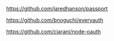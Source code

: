 https://github.com/jaredhanson/passport

https://github.com/bnoguchi/everyauth

https://github.com/ciaranj/node-oauth
